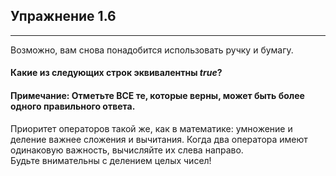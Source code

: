 ## Упражнение 1.6
***

Возможно, вам снова понадобится использовать ручку и бумагу.

#### Какие из следующих строк эквивалентны *true*?

#### Примечание: Отметьте **ВСЕ** те, которые верны, может быть более одного правильного ответа.

<div class="hint">
  Приоритет операторов такой же, как в математике: умножение и деление важнее сложения и вычитания. Когда два оператора имеют одинаковую важность, вычисляйте их слева направо.
</div>

<div class="hint">
  Будьте внимательны с делением целых чисел!
</div>
